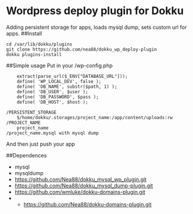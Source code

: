 # Wordpress deploy plugin  for Dokku

Adding persistent storage for apps, loads mysql dump, sets custom url for apps.
##Install

    cd /var/lib/dokku/plugins
    git clone https://github.com/nea88/dokku_wp_deploy-plugin
    dokku plugins-install
    
##Simple usage
    Put in your /wp-config.php
    
        extract(parse_url($_ENV["DATABASE_URL"]));
        define( 'WP_LOCAL_DEV', false );
        define( 'DB_NAME', substr($path, 1) );
        define( 'DB_USER', $user );
        define( 'DB_PASSWORD', $pass );
        define( 'DB_HOST', $host );
        
    /PERSISTENT_STORAGE 
        $/home/dokku/.storages/project_name:/app/content/uploads:rw
    /PROJECT_NAME
        project_name
    /project_name.mysql with mysql dump

And then just push your app




##Dependences

* mysql
* mysqldump
* https://github.com/Nea88/dokku_mysql_wp_plugin.git
* https://github.com/Nea88/dokku_mysql_dump-plugin.git
* https://github.com/wmluke/dokku-domains-plugin.git
* * https://github.com/Nea88/dokku-domains-plugin.git
